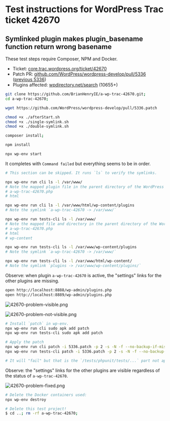 # Test instructions for WordPress Trac ticket 42670 

## Symlinked plugin makes plugin_basename function return wrong basename

These test steps require Composer, NPM and Docker.

* Ticket: [core.trac.wordpress.org/ticket/42670](https://core.trac.wordpress.org/ticket/42670)
* Patch PR: [github.com/WordPress/wordpress-develop/pull/5336](https://github.com/WordPress/wordpress-develop/pull/5336) ([previous 5336](https://github.com/WordPress/wordpress-develop/pull/3412))
* Plugins affected: [wpdirectory.net/search](https://wpdirectory.net/search/01H3G0X3ZPYCJHNGRKBTBNDMTY) (10655+)

```bash
git clone https://github.com/BrianHenryIE/a-wp-trac-42670.git;
cd a-wp-trac-42670;

wget https://github.com/WordPress/wordpress-develop/pull/5336.patch

chmod +x ./afterStart.sh
chmod +x ./single-symlink.sh
chmod +x ./double-symlink.sh

composer install;

npm install

npx wp-env start
```

It completes with `Command failed` but everything seems to be in order.

```bash
# This section can be skipped. It runs `ls` to verify the symlinks.

npx wp-env run cli ls -l /var/www/
# Note the mapped plugin file in the parent directory of the WordPress install:
# a-wp-trac-42670.php
# html

npx wp-env run cli ls -l /var/www/html/wp-content/plugins 
# Note the symlink `a-wp-trac-42670 -> /var/www/`

npx wp-env run tests-cli ls -l /var/www/
# Note the mapped file and directory in the parent directory of the WordPress install:
# a-wp-trac-42670.php
# html
# wp-content

npx wp-env run tests-cli ls -l /var/www/wp-content/plugins 
# Note the symlink `a-wp-trac-42670 -> /var/www/` 

npx wp-env run tests-cli ls -l /var/www/html/wp-content/
# Note the symlink `plugins -> /var/www/wp-content/plugins/`
```

Observe: when plugin `a-wp-trac-42670` is active, the "settings" links for the other plugins are missing.

```bash
open http://localhost:8888/wp-admin/plugins.php
open http://localhost:8889/wp-admin/plugins.php
```

![42670-problem-visible.png](42670-problem-visible.png)

![42670-problem-not-visible.png](42670-problem-not-visible.png)

```bash
# Install `patch` in wp-env.
npx wp-env run cli sudo apk add patch
npx wp-env run tests-cli sudo apk add patch

# Apply the patch
npx wp-env run cli patch -i 5336.patch -p 2 -s -N -f --no-backup-if-mismatch --reject-file=
npx wp-env run tests-cli patch -i 5336.patch -p 2 -s -N -f --no-backup-if-mismatch --reject-file=

# It will "fail" but that is the `/tests/phpunit/tests/...` part not applying.
```

Observe: the "settings" links for the other plugins are visible regardless of the status of `a-wp-trac-42670`.

![42670-problem-fixed.png](42670-problem-fixed.png)

```bash
# Delete the Docker containers used:
npx wp-env destroy

# Delete this test project!
$ cd ..; rm -rf a-wp-trac-42670;
```
